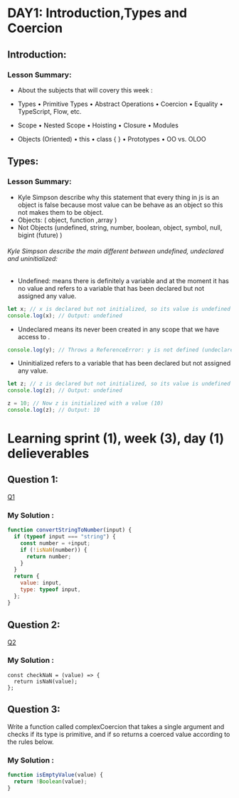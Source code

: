 # DAY1: Introduction,Types and Coercion
## Introduction:
### Lesson Summary: 
- About the subjects that will covery this week :
 * Types
• Primitive Types
• Abstract Operations
• Coercion
• Equality
• TypeScript, Flow, etc.

* Scope
• Nested Scope
• Hoisting
• Closure
• Modules

* Objects (Oriented)
• this
• class { }
• Prototypes
• OO vs. OLOO
## Types:
### Lesson Summary:
- Kyle Simpson describe why this statement that every thing in js is an object is false
because most value can be behave as an object so this not makes them to be object.
- Objects:
( object, function ,array ) 
- Not Objects
  (undefined, string, number, boolean, object, symbol, null, bigint (future) )


###### Kyle Simpson describe the main different between undefined, undeclared and uninitialized: 

- Undefined:
   means there is definitely a variable and at the moment it has no value and refers to a variable that has been declared but not assigned any value.
```javascript
let x; // x is declared but not initialized, so its value is undefined
console.log(x); // Output: undefined
```
- Undeclared 
means its never been created in any scope that we have access to .
```javascript
console.log(y); // Throws a ReferenceError: y is not defined (undeclared)
```

- Uninitialized
  refers to a variable that has been declared but not assigned any value.
```javascript
let z; // z is declared but not initialized, so its value is undefined
console.log(z); // Output: undefined

z = 10; // Now z is initialized with a value (10)
console.log(z); // Output: 10
```
# Learning sprint (1), week (3), day (1) delieverables

## Question 1:
[Q1](https://github.com/orjwan-alrajaby/gsg-expressjs-backend-training-2023/blob/main/learning-sprint-1/week3-day1-tasks/tasks.md?plain=1)
### My Solution :
```javascript
function convertStringToNumber(input) {
  if (typeof input === "string") {
    const number = +input; 
    if (!isNaN(number)) {
      return number;
    }
  }
  return {
    value: input,
    type: typeof input,
  };
}
```
## Question 2:
[Q2](https://github.com/orjwan-alrajaby/gsg-expressjs-backend-training-2023/blob/main/learning-sprint-1/week3-day1-tasks/tasks.md?plain=1)
### My Solution :
```javascriipt
const checkNaN = (value) => {
  return isNaN(value);
};
```
## Question 3:
Write a function called complexCoercion that takes a single argument and checks if its type is primitive, and if so returns a coerced value according to the rules below.
### My Solution :
```javascript
function isEmptyValue(value) {
  return !Boolean(value);
}

```
